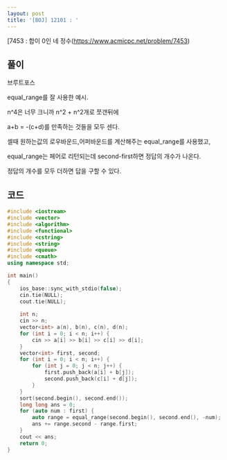 ```yaml
---
layout: post
title: '[BOJ] 12101 : '
---
```


[7453 : 합이 0인 네 정수(https://www.acmicpc.net/problem/7453)

## 풀이

브루트포스

equal_range를 잘 사용한 예시.

n^4은 너무 크니까 n^2 + n^2개로 쪼갠뒤에

a+b = -(c+d)를 만족하는 것들을 모두 센다.

셀때 원하는값의 로우바운드,어퍼바운드를 계산해주는 equal_range를 사용했고,

equal_range는 페어로 리턴되는데 second-first하면 정답의 개수가 나온다.

정답의 개수를 모두 더하면 답을 구할 수 있다.

## 코드

```cpp
#include <iostream>
#include <vector>
#include <algorithm>
#include <functional>
#include <cstring>
#include <string>
#include <queue>
#include <cmath>
using namespace std;

int main()
{
    ios_base::sync_with_stdio(false);
    cin.tie(NULL);
    cout.tie(NULL);
    
    int n;
    cin >> n;
    vector<int> a(n), b(n), c(n), d(n);
    for (int i = 0; i < n; i++) {
        cin >> a[i] >> b[i] >> c[i] >> d[i];
    }
    vector<int> first, second;
    for (int i = 0; i < n; i++) {
        for (int j = 0; j < n; j++) {
            first.push_back(a[i] + b[j]);
            second.push_back(c[i] + d[j]);
        }
    }
    sort(second.begin(), second.end());
    long long ans = 0;
    for (auto num : first) {
        auto range = equal_range(second.begin(), second.end(), -num);
        ans += range.second - range.first;
    }
    cout << ans;
    return 0;
}
```
